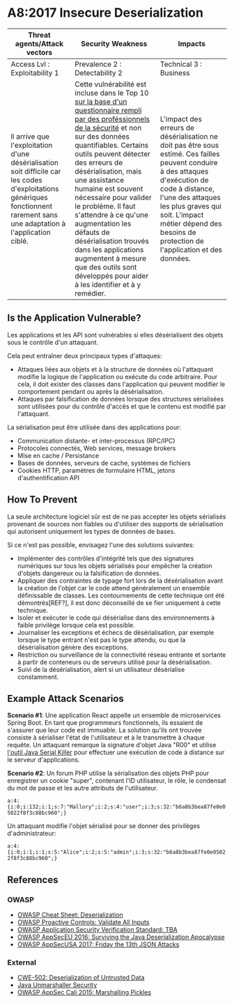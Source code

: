 # A8:2017 Insecure Deserialization

| Threat agents/Attack vectors | Security Weakness           | Impacts               |
| -- | -- | -- |
| Access Lvl : Exploitability 1 | Prevalence 2 : Detectability 2 | Technical 3 : Business |
| Il arrive que l'exploitation d'une désérialisation soit difficile car les codes d'exploitations génériques fonctionnent rarement sans une adaptation à l'application ciblé. | Cette vulnérabilité est incluse dans le Top 10 [sur la base d'un questionnaire rempli par des proféssionnels de la sécurité](https://owasp.blogspot.com/2017/08/owasp-top-10-2017-project-update.html) et non sur des données quantifiables. Certains outils peuvent détecter des erreurs de désérialisation, mais une assistance humaine est souvent nécessaire pour valider le problème. Il faut s'attendre à ce qu'une augmentation les défauts de désérialisation trouvés dans les applications augmentent à mesure que des outils sont développés pour aider à les identifier et à y remédier. | L'impact des erreurs de désérialisation ne doit pas être sous estimé. Ces failles peuvent conduire à des attaques d'exécution de code à distance, l'une des attaques les plus graves qui soit. L'impact métier dépend des besoins de protection de l'application et des données. |

## Is the Application Vulnerable?

Les applications et les API sont vulnérables si elles désérialisent des objets sous le contrôle d'un attaquant.

Cela peut entraîner deux principaux types d'attaques:

* Attaques liées aux objets et à la structure de données où l'attaquant modifie la logique de l'application ou exécute du code arbitraire. Pour cela, il doit exister des classes dans l'application qui peuvent modifier le comportement pendant ou après la désérialisation.
* Attaques par falsification de données lorsque des structures sérialisées sont utilisées pour du contrôle d'accès et que le contenu est modifié par l'attaquant.

La sérialisation peut être utilisée dans des applications pour:

* Communication distante- et inter-processus (RPC/IPC)
* Protocoles connectés, Web services, message brokers
* Mise en cache / Persistance
* Bases de données, serveurs de cache, systèmes de fichiers
* Cookies HTTP, paramètres de formulaire HTML, jetons d'authentification API

## How To Prevent

La seule architecture logiciel sûr est de ne pas accepter les objets sérialisés provenant de sources non fiables ou d'utiliser des supports de sérialisation qui autorisent uniquement les types de données de bases.

Si ce n'est pas possible, envisagez l'une des solutions suivantes:

* Implémenter des contrôles d'intégrité tels que des signatures numériques sur tous les objets sérialisés pour empêcher la création d'objets dangereux ou la falsification de données.
* Appliquer des contraintes de typage fort lors de la désérialisation avant la création de l'objet car le code attend généralement un ensemble définissable de classes. Les contournements de cette technique ont été démontrés[REF?], il est donc déconseillé de se fier uniquement à cette technique.
* Isoler et exécuter le code qui désérialise dans des environnements à faible privilège lorsque cela est possible.
* Journaliser les exceptions et échecs de désérialisation, par exemple lorsque le type entrant n'est pas le type attendu, ou que la désérialisation génère des exceptions.
* Restriction ou surveillance de la connectivité réseau entrante et sortante à partir de conteneurs ou de serveurs utilisé pour la  désérialisation.
* Suivi de la désérialisation, alert si un utilisateur désérialise constamment.

## Example Attack Scenarios

**Scenario #1**: Une application React appelle un ensemble de microservices Spring Boot. En tant que programmeurs fonctionnels, ils essaient de s'assurer que leur code est immuable. La solution qu'ils ont trouvée consiste à sérialiser l'état de l'utilisateur et à le transmettre à chaque requête. Un attaquant remarque la signature d'objet Java "R00" et utilise [l'outil Java Serial Killer](https://github.com/NetSPI/JavaSerialKiller) pour effectuer une exécution de code à distance sur le serveur d'applications.



**Scenario #2**: Un forum PHP utilise la sérialisation des objets PHP pour enregistrer un cookie "super", contenant l'ID utilisateur, le rôle, le condensat du mot de passe et les autre attributs de l'utilisateur.

`a:4:{i:0;i:132;i:1;s:7:"Mallory";i:2;s:4:"user";i:3;s:32:"b6a8b3bea87fe0e05022f8f3c88bc960";}`

Un attaquant modifie l'objet sérialisé pour se donner des privilèges d'administrateur:

`a:4:{i:0;i:1;i:1;s:5:"Alice";i:2;s:5:"admin";i:3;s:32:"b6a8b3bea87fe0e05022f8f3c88bc960";}`

## References

### OWASP

* [OWASP Cheat Sheet: Deserialization](https://www.owasp.org/index.php/Deserialization_Cheat_Sheet)
* [OWASP Proactive Controls: Validate All Inputs](https://www.owasp.org/index.php/OWASP_Proactive_Controls#4:_Validate_All_Inputs)
* [OWASP Application Security Verification Standard: TBA](https://www.owasp.org/index.php/Category:OWASP_Application_Security_Verification_Standard_Project#tab=Home)
* [OWASP AppSecEU 2016: Surviving the Java Deserialization Apocalypse](https://speakerdeck.com/pwntester/surviving-the-java-deserialization-apocalypse)
* [OWASP AppSecUSA 2017: Friday the 13th JSON Attacks](https://speakerdeck.com/pwntester/friday-the-13th-json-attacks)

### External

* [CWE-502: Deserialization of Untrusted Data](https://cwe.mitre.org/data/definitions/502.html)
* [Java Unmarshaller Security](https://github.com/mbechler/marshalsec)
* [OWASP AppSec Cali 2015: Marshalling Pickles](http://frohoff.github.io/appseccali-marshalling-pickles/)
